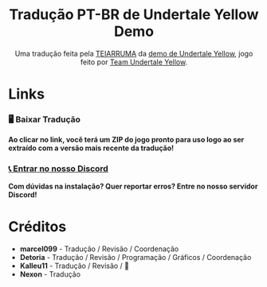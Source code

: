 <div align="center">
  <h1>Tradução PT-BR de Undertale Yellow Demo</h1>
  Uma tradução feita pela <a href="https://github.com/TEIARRUMA">TEIARRUMA</a> da <a href="https://gamejolt.com/games/UndertaleYellow/136925">demo de Undertale Yellow</a>, jogo feito por <a href="https://gamejolt.com/@TeamUTY">Team Undertale Yellow</a>.
</div>

# Links
### 🖥️ Baixar Tradução
**Ao clicar no link, você terá um ZIP do jogo pronto para uso logo ao ser extraído com a versão mais recente da tradução!**

### [📞 Entrar no nosso Discord](https://discord.gg/7DtZ7E4yYG)
**Com dúvidas na instalação? Quer reportar erros? Entre no nosso servidor Discord!**

# Créditos
- **marcel099** - Tradução / Revisão / Coordenação
- **Detoria** - Tradução / Revisão / Programação / Gráficos / Coordenação
- **Kalleu11** - Tradução / Revisão / 🐐
- **Nexon** - Tradução
